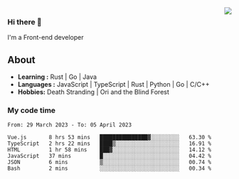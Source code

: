 <img align='right' src="https://github-readme-stats.vercel.app/api?username=strugglebak&show_icons=true">

### Hi there 👋

I'm a Front-end developer

## About

-  **Learning :** Rust | Go | Java
-  **Languages :** JavaScript | TypeScript | Rust | Python | Go | C/C++
-  **Hobbies:** Death Stranding | Ori and the Blind Forest

### My code time

<!--START_SECTION:waka-->

```text
From: 29 March 2023 - To: 05 April 2023

Vue.js       8 hrs 53 mins   ███████████████▓░░░░░░░░░   63.30 %
TypeScript   2 hrs 22 mins   ████▒░░░░░░░░░░░░░░░░░░░░   16.91 %
HTML         1 hr 58 mins    ███▓░░░░░░░░░░░░░░░░░░░░░   14.12 %
JavaScript   37 mins         █░░░░░░░░░░░░░░░░░░░░░░░░   04.42 %
JSON         6 mins          ▒░░░░░░░░░░░░░░░░░░░░░░░░   00.74 %
Bash         2 mins          ░░░░░░░░░░░░░░░░░░░░░░░░░   00.34 %
```

<!--END_SECTION:waka-->
